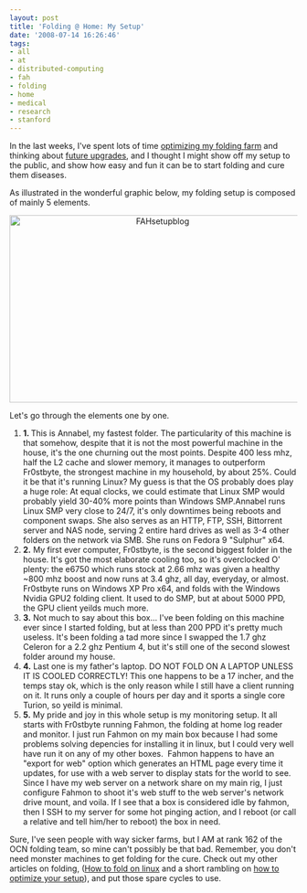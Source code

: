 ```yaml
---
layout: post
title: 'Folding @ Home: My Setup'
date: '2008-07-14 16:26:46'
tags:
- all
- at
- distributed-computing
- fah
- folding
- home
- medical
- research
- stanford
---
```


In the last weeks, I've spent lots of time <a href="http://www.overclock.net/blogs/max302/531-fah-road-top-100-thanks-smp.html">optimizing my folding farm</a> and thinking about <a href="http://www.dreamincode.net/forums/showtopic54352.htm">future upgrades</a>, and I thought I might show off my setup to the public, and show how easy and fun it can be to start folding and cure them diseases.

As illustrated in the wonderful graphic below, my folding setup is composed of mainly 5 elements.
<p style="text-align:center;"><a title="FAHsetupblog by Maxime Rousseau, on Flickr" href="http://www.flickr.com/photos/maximerousseau/2552498628/"><img class="aligncenter" src="http://farm4.static.flickr.com/3119/2552498628_5c279f21dd_o.jpg" alt="FAHsetupblog" width="520" height="328" /></a></p>
<p style="text-align:left;">Let's go through the elements one by one.</p>

<ol>
	<li><strong>1. </strong>This is Annabel, my fastest folder. The particularity of this machine is that somehow, despite that it is not the most powerful machine in the house, it's the one churning out the most points. Despite 400 less mhz, half the L2 cache and slower memory, it manages to outperform Fr0stbyte, the strongest machine in my household, by about 25%. Could it be that it's running Linux? My guess is that the OS probably does play a huge role: At equal clocks, we could estimate that Linux SMP would probably yield 30-40% more points than Windows SMP.Annabel runs Linux SMP very close to 24/7, it's only downtimes being reboots and component swaps. She also serves as an HTTP, FTP, SSH, Bittorrent server and NAS node, serving 2 entire hard drives as well as 3-4 other folders on the network via SMB. She runs on Fedora 9 "Sulphur" x64.</li>
	<li><strong>2.</strong> My first ever computer, Fr0stbyte, is the second biggest folder in the house. It's got the most elaborate cooling too, so it's overclocked O' plenty: the e6750 which runs stock at 2.66 mhz was given a healthy ~800 mhz boost and now runs at 3.4 ghz, all day, everyday, or almost. Fr0stbyte runs on Windows XP Pro x64, and folds with the Windows Nvidia GPU2 folding client. It used to do SMP, but at about 5000 PPD, the GPU client yeilds much more.</li>
	<li><strong>3.</strong> Not much to say about this box... I've been folding on this machine ever since I started folding, but at less than 200 PPD it's pretty much useless. It's been folding a tad more since I swapped the 1.7 ghz Celeron for a 2.2 ghz Pentium 4, but it's still one of the second slowest folder around my house.</li>
	<li><strong>4.</strong> Last one is my father's laptop. DO NOT FOLD ON A LAPTOP UNLESS IT IS COOLED CORRECTLY! This one happens to be a 17 incher, and the temps stay ok, which is the only reason while I still have a client running on it. It runs only a couple of hours per day and it sports a single core Turion, so yeild is minimal.</li>
	<li><strong>5.</strong> My pride and joy in this whole setup is my monitoring setup. It all starts with Fr0stbyte running Fahmon, the folding at home log reader and monitor. I just run Fahmon on my main box because I had some problems solving depencies for installing it in linux, but I could very well have run it on any of my other boxes.  Fahmon happens to have an "export for web" option which generates an HTML page every time it updates, for use with a web server to display stats for the world to see. Since I have my web server on a network share on my main rig, I just configure Fahmon to shoot it's web stuff to the web server's network drive mount, and voila. If I see that a box is considered idle by fahmon, then I SSH to my server for some hot pinging action, and I reboot (or call a relative and tell him/her to reboot) the box in need.</li>
</ol>
Sure, I've seen people with way sicker farms, but I AM at rank 162 of the OCN folding team, so mine can't possibly be that bad. Remember, you don't need monster machines to get folding for the cure. Check out my other articles on folding, (<a href="http://www.overclock.net/blogs/max302/369-folding-linux-short-how.html">How to fold on linux</a> and a short rambling on <a href="http://www.overclock.net/blogs/max302/574-smp-gpu-numbers-they-re-growing.html">how to optimize your setup</a>), and put those spare cycles to use.